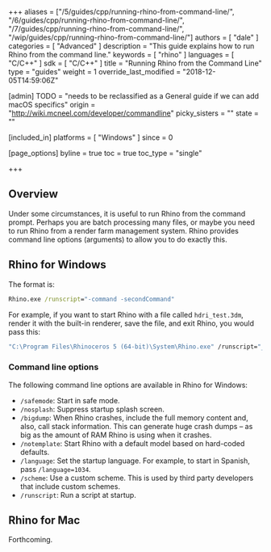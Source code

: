 +++
aliases = ["/5/guides/cpp/running-rhino-from-command-line/", "/6/guides/cpp/running-rhino-from-command-line/", "/7/guides/cpp/running-rhino-from-command-line/", "/wip/guides/cpp/running-rhino-from-command-line/"]
authors = [ "dale" ]
categories = [ "Advanced" ]
description = "This guide explains how to run Rhino from the command line."
keywords = [ "rhino" ]
languages = [ "C/C++" ]
sdk = [ "C/C++" ]
title = "Running Rhino from the Command Line"
type = "guides"
weight = 1
override_last_modified = "2018-12-05T14:59:06Z"

[admin]
TODO = "needs to be reclassified as a General guide if we can add macOS specifics"
origin = "http://wiki.mcneel.com/developer/commandline"
picky_sisters = ""
state = ""

[included_in]
platforms = [ "Windows" ]
since = 0

[page_options]
byline = true
toc = true
toc_type = "single"

+++

 
## Overview

Under some circumstances, it is useful to run Rhino from the command prompt.  Perhaps you are batch processing many files, or maybe you need to run Rhino from a render farm management system.  Rhino provides command line options (arguments) to allow you to do exactly this.

## Rhino for Windows

The format is:

```cmd
Rhino.exe /runscript="-command -secondCommand"
```

For example, if you want to start Rhino with a file called `hdri_test.3dm`, render it with the built-in renderer, save the file, and exit Rhino, you would pass this:

```cmd
"C:\Program Files\Rhinoceros 5 (64-bit)\System\Rhino.exe" /runscript="_SetCurrentRenderPlugIn RhinoRender render -saverenderwindowas test.jpg closerenderwindow -exit" hdri_test.3dm
```

### Command line options

The following command line options are available in Rhino for Windows:

- `/safemode`: Start in safe mode.
- `/nosplash`: Suppress startup splash screen.
- `/bigdump`: When Rhino crashes, include the full memory content and, also, call stack information. This can generate huge crash dumps – as big as the amount of RAM Rhino is using when it crashes.
- `/notemplate`: Start Rhino with a default model based on hard-coded defaults.
- `/language`: Set the startup language. For example, to start in Spanish, pass `/language=1034`.
- `/scheme`: Use a custom scheme. This is used by third party developers that include custom schemes.
- `/runscript`: Run a script at startup.

## Rhino for Mac

Forthcoming.
